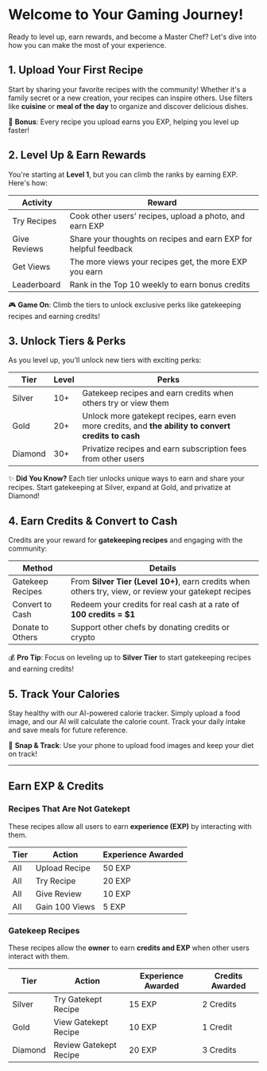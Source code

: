 # Welcome to Your Gaming Journey!

Ready to level up, earn rewards, and become a Master Chef? Let's dive into how you can make the most of your experience.

## 1. Upload Your First Recipe

Start by sharing your favorite recipes with the community! Whether it's a family secret or a new creation, your recipes can inspire others. Use filters like **cuisine** or **meal of the day** to organize and discover delicious dishes.

🌟 **Bonus**: Every recipe you upload earns you EXP, helping you level up faster!

## 2. Level Up & Earn Rewards

You're starting at **Level 1**, but you can climb the ranks by earning EXP. Here's how:

| Activity | Reward |
|----------|--------|
| Try Recipes | Cook other users' recipes, upload a photo, and earn EXP |
| Give Reviews | Share your thoughts on recipes and earn EXP for helpful feedback |
| Get Views | The more views your recipes get, the more EXP you earn |
| Leaderboard | Rank in the Top 10 weekly to earn bonus credits |

🎮 **Game On**: Climb the tiers to unlock exclusive perks like gatekeeping recipes and earning credits!

## 3. Unlock Tiers & Perks

As you level up, you'll unlock new tiers with exciting perks:

| Tier | Level | Perks |
|------|-------|-------|
| Silver | 10+ | Gatekeep recipes and earn credits when others try or view them |
| Gold | 20+ | Unlock more gatekept recipes, earn even more credits, and **the ability to convert credits to cash** |
| Diamond | 30+ | Privatize recipes and earn subscription fees from other users |

✨ **Did You Know?** Each tier unlocks unique ways to earn and share your recipes. Start gatekeeping at Silver, expand at Gold, and privatize at Diamond!

## 4. Earn Credits & Convert to Cash

Credits are your reward for **gatekeeping recipes** and engaging with the community:

| Method | Details |
|--------|---------|
| Gatekeep Recipes | From **Silver Tier (Level 10+)**, earn credits when others try, view, or review your gatekept recipes |
| Convert to Cash | Redeem your credits for real cash at a rate of **100 credits = $1** |
| Donate to Others | Support other chefs by donating credits or crypto |

💰 **Pro Tip**: Focus on leveling up to **Silver Tier** to start gatekeeping recipes and earning credits!

## 5. Track Your Calories

Stay healthy with our AI-powered calorie tracker. Simply upload a food image, and our AI will calculate the calorie count. Track your daily intake and save meals for future reference.

📸 **Snap & Track**: Use your phone to upload food images and keep your diet on track!

---

## Earn EXP & Credits

### Recipes That Are Not Gatekept

These recipes allow all users to earn **experience (EXP)** by interacting with them.

| Tier | Action | Experience Awarded |
|------|--------|---------------------|
| All | Upload Recipe | 50 EXP |
| All | Try Recipe | 20 EXP |
| All | Give Review | 10 EXP |
| All | Gain 100 Views | 5 EXP |

### Gatekeep Recipes

These recipes allow the **owner** to earn **credits and EXP** when other users interact with them.

| Tier | Action | Experience Awarded | Credits Awarded |
|------|--------|---------------------|------------------|
| Silver | Try Gatekept Recipe | 15 EXP | 2 Credits |
| Gold | View Gatekept Recipe | 10 EXP | 1 Credit |
| Diamond | Review Gatekept Recipe | 20 EXP | 3 Credits |
